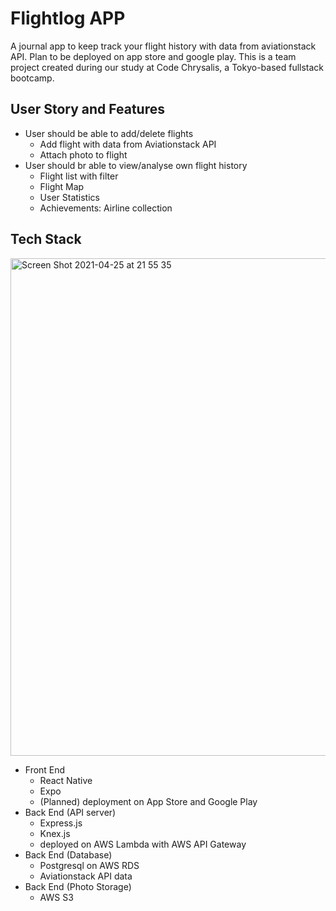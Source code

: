 # Flightlog APP
A journal app to keep track your flight history with data from aviationstack API. Plan to be deployed on app store and google play.
This is a team project created during our study at Code Chrysalis, a Tokyo-based fullstack bootcamp. 

## User Story and Features
* User should be able to add/delete flights 
  * Add flight with data from Aviationstack API
  * Attach photo to flight
* User should br able to view/analyse own flight history
  * Flight list with filter
  * Flight Map
  * User Statistics
  * Achievements: Airline collection

## Tech Stack
<img width="796" alt="Screen Shot 2021-04-25 at 21 55 35" src="https://user-images.githubusercontent.com/34878933/115994215-03013e00-a611-11eb-8dfa-8ac3c2972c69.png">

* Front End
  * React Native
  * Expo
  * (Planned) deployment on App Store and Google Play
* Back End (API server)
  * Express.js
  * Knex.js
  * deployed on AWS Lambda with AWS API Gateway
* Back End (Database)
  * Postgresql on AWS RDS
  * Aviationstack API data
* Back End (Photo Storage)
  * AWS S3


